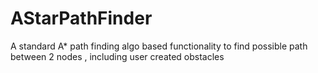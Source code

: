 # AStarPathFinder
A standard A* path finding algo based functionality to find possible path between 2 nodes , including user created obstacles

